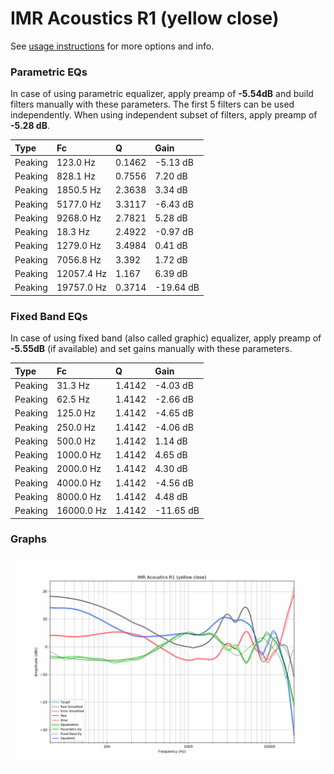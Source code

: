 # IMR Acoustics R1 (yellow close)
See [usage instructions](https://github.com/jaakkopasanen/AutoEq#usage) for more options and info.

### Parametric EQs
In case of using parametric equalizer, apply preamp of **-5.54dB** and build filters manually
with these parameters. The first 5 filters can be used independently.
When using independent subset of filters, apply preamp of **-5.28 dB**.

| Type    | Fc         |      Q | Gain      |
|:--------|:-----------|:-------|:----------|
| Peaking | 123.0 Hz   | 0.1462 | -5.13 dB  |
| Peaking | 828.1 Hz   | 0.7556 | 7.20 dB   |
| Peaking | 1850.5 Hz  | 2.3638 | 3.34 dB   |
| Peaking | 5177.0 Hz  | 3.3117 | -6.43 dB  |
| Peaking | 9268.0 Hz  | 2.7821 | 5.28 dB   |
| Peaking | 18.3 Hz    | 2.4922 | -0.97 dB  |
| Peaking | 1279.0 Hz  | 3.4984 | 0.41 dB   |
| Peaking | 7056.8 Hz  | 3.392  | 1.72 dB   |
| Peaking | 12057.4 Hz | 1.167  | 6.39 dB   |
| Peaking | 19757.0 Hz | 0.3714 | -19.64 dB |

### Fixed Band EQs
In case of using fixed band (also called graphic) equalizer, apply preamp of **-5.55dB**
(if available) and set gains manually with these parameters.

| Type    | Fc         |      Q | Gain      |
|:--------|:-----------|:-------|:----------|
| Peaking | 31.3 Hz    | 1.4142 | -4.03 dB  |
| Peaking | 62.5 Hz    | 1.4142 | -2.66 dB  |
| Peaking | 125.0 Hz   | 1.4142 | -4.65 dB  |
| Peaking | 250.0 Hz   | 1.4142 | -4.06 dB  |
| Peaking | 500.0 Hz   | 1.4142 | 1.14 dB   |
| Peaking | 1000.0 Hz  | 1.4142 | 4.65 dB   |
| Peaking | 2000.0 Hz  | 1.4142 | 4.30 dB   |
| Peaking | 4000.0 Hz  | 1.4142 | -4.56 dB  |
| Peaking | 8000.0 Hz  | 1.4142 | 4.48 dB   |
| Peaking | 16000.0 Hz | 1.4142 | -11.65 dB |

### Graphs
![](./IMR%20Acoustics%20R1%20(yellow%20close).png)